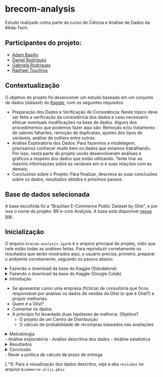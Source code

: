 # brecom-analysis

Estudo realizado como parte do curso de Ciência e Análise de Dados da #Ada-Tech.

## Participantes do projeto:
- [Adam Basilio](https://github.com/abasilio91)
- [Daniel Rodrigues](https://www.linkedin.com/in/danielrodrigues-ds/)
- [Gabriela Rodrigues](https://www.linkedin.com/in/gabrielarodriguesdados/)
- [Raphael Tsuchiya](https://github.com/raphaeltsuchiya)

## Contextualização

O objetivo do projeto foi desenvolver um estudo baseado em um conjunto de dados (dataset) do [Kaggle](https://www.kaggle.com/), com os seguintes requisitos:

- Preparação dos Dados e Verificação de Consistência: Neste tópico deve ser feita a verificação da consistência dos dados e caso necessário efetuar eventuais modificações na base de dados. Alguns dos procedimentos que podemos fazer aqui são: Remoção e/ou tratamento de valores faltantes, remoção de duplicatas, ajustes dos tipos de variáveis, análise de outliers entre outras;
- Análise Exploratória dos Dados: Para fazermos a modelagem, precisamos conhecer muito bem os dados que estamos trabalhando. Por isso, nesta parte do projeto vocês desenvolveram análises e gráficos a respeito dos dados que estão utilizando. Tente tirar ao máximo informações sobre as variáveis em si e suas relações com as demais;
- Conclusões sobre o Projeto: Para finalizar, descreva as suas conclusões sobre os dados, resultados obtidos e próximos passos.

## Base de dados selecionada

A base escolhida foi a "Brazilian E-Commerce Public Dataset by Olist", e por isso o nome do projeto: BR e-com Analysis. A base está disponível [nesse link](https://www.kaggle.com/datasets/olistbr/brazilian-ecommerce).

## Inicialização

  O arquivo `brecom-analysis.ipynb` é o arquivo principal do projeto, visto que nele estão todas as análises feitas. Para reproduzir corretamente os resultados que serão mostrados aqui, o usuário precisa, primeiro, preparar o ambiente corretamente, seguindo os passos abaixo:

  <details>
    <summary> Fazendo o download da base do Kaggle (Standalone) </summary>
   
  - Entre no [link da API do Kaggle](https://www.kaggle.com/docs/api) e siga os procedimentos descritos na seção de **inicialização** para fazer o download do arquivo `kaggle.json`.
  - Crie uma pasta com o nome `.kaggle` no seu ambiente python e cole o arquivo `kaggle.json` dentro dessa pasta.
  - No arquivo `brecom-analysis.ipynb`, encontre o comando abaixo e substitua o caminho do download da base para um na sua máquina:
    
  ```
  !kaggle datasets download -d olistbr/brazilian-ecommerce -p D:\Adam\Estudos\ADA\tecprog\projeto\brecom-analysis\database --unzip    
  ```
  </details>

<details>
  <summary> Fazendo o download da base do Kaggle (Google Colab) </summary>
 
  - Entre no [link da API do Kaggle](https://www.kaggle.com/docs/api) e siga os procedimentos descritos na seção de **inicialização** para fazer o download do arquivo `kaggle.json`.
  - Utilize a sequência de comandos abaixo para criar uma pasta `.kaggle` no ambiente do Colab.
 
  ```
  !mkdir -p ~/.kaggle
  ```
  
  - Faça o upload do arquivo `kaggle.json` na pasta `content` do Colab.
  - Utilize a sequência de comandos abaixo para transferir o arquivo `kaggle.json` para a pasta `.kaggle`.
  
  ```
  !cp kaggle.json ~/.kaggle/
  !chmod 600 ~/.kaggle/kaggle.json
  ```
  
  - Utilize a sequência de comandos abaixo para fazer o download da base do kaggle para a pasta `database`.
 
  ```
  !mkdir /content/brecom-analysis/database
  %cd /content/brecom-analysis/database
  !kaggle datasets download -d olistbr/brazilian-ecommerce
  !unzip /content/brecom-analysis/database/brazilian-ecommerce.zip
  %cd ../
  ``` 
</details>

<details> 
  <summary> Introdução </summary>

  
</details>

- Se apresentar como uma empresa (fictícia) de consultória que ficou responsável por analisar os dados de vendas da Olist (o que é Olist?) e propôr melhorias.
- Quem é a Olist?
- Comentar os dados.
- A princípio foi levantado duas hipóteses de melhoria. Objetivo?
  - O projeto de um Centro de Distribuição
  - O cálculo de probabilidade de recompras baseados nas avaliações

<details> 
  <summary> Metodologia </summary>

</details>
- Análise exploratória
- Análise descritiva dos dados
- Análise estatística

<details> 
  <summary> Resultados </summary>

  ### Limpeza dos dados

  Durante a etapa de exploração de dados foi verificado, em cada um das tabelas da base, se existiam valores faltantes (Nulls e NaN's) e valores duplicados. Para o primeiro caso, utilizou-se a função `isna()` juntamente com a função `value_counts()` do pacote Pandas. Para o último, o `value_counts()` numa coluna de identificação da tabela, e verificou-se se houveram valores repetidos. 

  Quanto a valores duplicados, nenhuma evidência foi encontrada. Quanto a valores nulos, foi observado algumas ocorrências nas tabelas `orders`, `order_reviews` e `products`, apenas. Na tabela `orders`, os valores nulos ocorreram nas colunas `order_approved_at`  `order_delivered_carrier_date` e `order_delivered_customer_date`. Considerando que esta tabela registra informações gerais sobre os pedidos, é de se esperar que existam valores nulos nestas colunas, uma vez que nem todo pedido já teve seu curso completo (aprovação, entrega à transportadora, entrega no destino final). Os valores nulos da tabela `order_reviews` ocorreram exclusivamente nas colunas `review_comment_title`  `review_comment_message`, o que também é de se esperar, visto que nem todos os usuários deixam comentários nas compras que fizeram. 

  Por fim, a tabela `products` teve valores nulos em todas as colunas. Foi observado também que os valores nulos ocorreram nas colunas de identificação dos produtos (categoria, nome, descrição, fotos, etc.) Visto que os produtos estão identificados apenas por um código de ID, fica impossível tentar determiná-los. Sendo assim, preferiu-se evitar utilizar a tabela `products` em análises.

  ### Análise descritiva dos dados
  
  Um dos objetivos do estudo foi de verificar a probabilidade de recompras baseado nas opiniões dadas pelos usuários. Para isso, focou-se nas informações vindas das tabelas `orders` e `orders_reviews`. A porcentagem de usuários que deixam comentários sobre os produtos é de cerca de 40%. As avaliações seguem proporções parecidas, independente se o usuário deixa ou não um comentário, sendo que cerca de 88% das avaliações são de 5, 4 ou 1 estrela. Entretanto, um número significativo dos comentários (10%), são feitos antes mesmo de o produto ser recebido. Nestes casos, as avaliações variam, majoritariamente, entre 5 e 1, enquanto que as avaliações com notas 2, 3 ou 4 seguem em proporções menores.[.^1]

  ### Análise estatística

</details>

<details> 
  <summary> Conclusão </summary>

  
</details>
- Rever a política de cálculo de prazo de entrega

[.^1]: Para a visualização dos dados descritos, veja a aba `revisões` no arquivo `Ecommerce-ollis.pbix`
